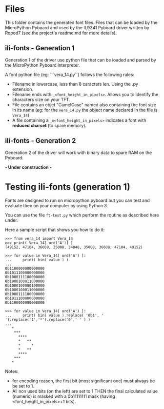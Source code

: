 # Files 

This folder contains the generated font files. Files that can be loaded by the MicroPython Pyboard and used by the IL9341 Pyboard driver written by Ropod7 (see the project's readme.md for more details). 

## ili-fonts - Generation 1

Generation 1 of the driver use python file that can be loaded and parsed by the MicroPython Pyboard interpreter.
 
A font python file (eg: ```vera_14.py``) follows the following rules:
* Filename in lowercase, less than 8 caracters len. Using the .py extension.
* Filename ends with ```_<font_height_in_pixels>```. Allows you to identify the characters size on your TFT.
* File contains an objet "CamelCase" named also containing the font size in its name (eg: for the ```vera_14.py``` the object name declared in the file is ```Vera_14```)
* A file containing a ```_m<font_height_in_pixels>``` indicates a font with __reduced charset__ (to spare memory).

## ili-fonts - Generation 2

Generation 2 of the driver will work with binary data to spare RAM on the Pyboard.

__*-* Under construction *-*__

# Testing ili-fonts (generation 1)

Fonts are designed to run on micropython pyboard but you can test and evaluate then on your computer by using Python 3.

You can use the file ```ft-test.py``` which perform the routine as described here under.

Here a sample script that shows you how to do it:

```
>>> from vera_14 import Vera_14
>>> print( Vera_14[ ord('A')] )
(49152, 47104, 36608, 35008, 34848, 35008, 36608, 47104, 49152)

>>> for value in Vera_14[ ord('A') ]:
...     print( bin( value ) )
... 
0b1100000000000000
0b1011100000000000
0b1000111100000000
0b1000100011000000
0b1000100000100000
0b1000100011000000
0b1000111100000000
0b1011100000000000
0b1100000000000000

>>> for value in Vera_14[ ord('A') ]:
...     print( bin( value ).replace( '0b1', '   ').replace('1','*').replace('0',' ' ) )
... 
   *              
    ***           
      ****        
      *   **      
      *     *     
      *   **      
      ****        
    ***           
   *               

```

Notes:
* for encoding reason, the first bit (most significant one) must always be be set to 1. 
* All non used bits (on the left) are set to 1 THEN the final calculated value (numeric) is masked with a 0b11111111 mask (having <font_height_in_pixels>+1 bits). 
